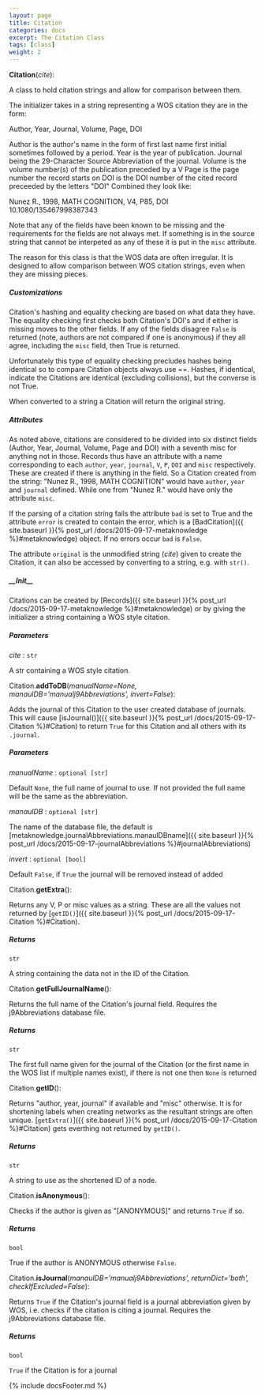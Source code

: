 ```yaml
---
layout: page
title: Citation
categories: docs
excerpt: The Citation Class
tags: [class]
weight: 2
---
```

<a name="Citation"></a>
<a name="Citation"></a>**Citation**(_cite_):

A class to hold citation strings and allow for comparison between them.

The initializer takes in a string representing a WOS citation they are in the form:

 Author, Year, Journal, Volume, Page, DOI

Author is the author's name in the form of first last name first initial sometimes followed by a period.
Year is the year of publication.
Journal being the 29-Character Source Abbreviation of the journal.
Volume is the volume number(s) of the publication preceded by a V
Page is the page number the record starts on
DOI is the DOI number of the cited record preceeded by the letters "DOI"
Combined they look like:

 Nunez R., 1998, MATH COGNITION, V4, P85, DOI 10.1080/135467998387343

Note that any of the fields have been known to be missing and the requirements for the fields are not always met. If something is in the source string that cannot be interpeted as any of these it is put in the `misc` attribute.

The reason for this class is that the WOS data are often irregular. It is designed to allow comparison between WOS citation strings, even when they are missing pieces.

##### Customizations

Citation's hashing and equality checking are based on what data they have. The equality checking first checks both Citation's DOI's and if either is missing moves to the other fields. If any of the fields disagree `False` is returned (note, authors are not compared if one is anonymous) if they all agree, including the `misc` field, then True is returned.

Unfortunately this type of equality checking precludes hashes being identical so to compare Citation objects always use ==. Hashes, if identical, indicate the Citations are identical (excluding collisions), but the converse is not True.

When converted to a string a Citation will return the original string.

##### Attributes

As noted above, citations are considered to be divided into six distinct fields (Author, Year, Journal, Volume, Page and DOI) with a seventh misc for anything not in those. Records thus have an attribute with a name corresponding to each `author`, `year`, `journal`, `V`, `P`, `DOI` and `misc` respectively. These are created if there is anything in the field. So a Citation created from the string: "Nunez R., 1998, MATH COGNITION" would have `author`, `year` and `journal` defined. While one from "Nunez R." would have only the attribute `misc`.

If the parsing of a citation string fails the attribute `bad` is set to True and the attribute `error` is created to contain the error, which is a [BadCitation]({{ site.baseurl }}{% post_url /docs/2015-09-17-metaknowledge %}#metaknowledge) object. If no errors occur `bad` is `False`.

The attribute `original` is the unmodified string (_cite_) given to create the Citation, it can also be accessed by converting to a string, e.g. with `str()`.

##### \_\_Init\_\_

Citations can be created by [Records]({{ site.baseurl }}{% post_url /docs/2015-09-17-metaknowledge %}#metaknowledge) or by giving the initializer a string containing a WOS style citation.

##### Parameters

_cite_ : `str`

 A str containing a WOS style citation.


<a name="Citation.addToDB"></a>Citation.**addToDB**(_manualName=None, manaulDB='manualj9Abbreviations', invert=False_):

Adds the journal of this Citation to the user created database of journals. This will cause [isJournal()]({{ site.baseurl }}{% post_url /docs/2015-09-17-Citation %}#Citation) to return `True` for this Citation and all others with its `.journal`.

##### Parameters

_manualName_ : `optional [str]`

 Default `None`, the full name of journal to use. If not provided the full name will be the same as the abbreviation.

_manaulDB_ : `optional [str]`

 The name of the database file, the default is [metaknowledge.journalAbbreviations.manaulDBname]({{ site.baseurl }}{% post_url /docs/2015-09-17-journalAbbreviations %}#journalAbbreviations)

_invert_ : `optional [bool]`

 Default `False`, if `True` the journal will be removed instead of added


<a name="Citation.getExtra"></a>Citation.**getExtra**():

Returns any V, P or misc values as a string. These are all the values not returned by [`getID()`]({{ site.baseurl }}{% post_url /docs/2015-09-17-Citation %}#Citation).

##### Returns

`str`

 A string containing the data not in the ID of the Citation.
 


<a name="Citation.getFullJournalName"></a>Citation.**getFullJournalName**():

Returns the full name of the Citation's journal field. Requires the j9Abbreviations database file.

##### Returns

`str`

 The first full name given for the journal of the Citation (or the first name in the WOS list if multiple names exist), if there is not one then `None` is returned


<a name="Citation.getID"></a>Citation.**getID**():

Returns "author, year, journal" if available and "misc" otherwise. It is for shortening labels when creating networks as the resultant strings are often unique. [`getExtra()`]({{ site.baseurl }}{% post_url /docs/2015-09-17-Citation %}#Citation) gets everthing not returned by `getID()`.

##### Returns

`str`

 A string to use as the shortened ID of a node.


<a name="Citation.isAnonymous"></a>Citation.**isAnonymous**():

Checks if the author is given as "[ANONYMOUS]" and returns `True` if so.

##### Returns

`bool`

 True if the author is ANONYMOUS otherwise `False`.


<a name="Citation.isJournal"></a>Citation.**isJournal**(_manaulDB='manualj9Abbreviations', returnDict='both', checkIfExcluded=False_):

Returns `True` if the Citation's journal field is a journal abbreviation given by WOS, i.e. checks if the citation is citing a journal. Requires the j9Abbreviations database file.

##### Returns

`bool`

 `True` if the Citation is for a journal



{% include docsFooter.md %}